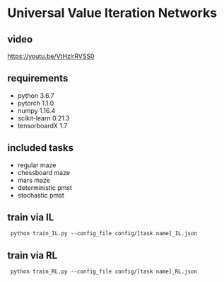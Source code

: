 # Universal Value Iteration Networks

## video
https://youtu.be/VtHzlrRVSS0

## requirements
* python 3.6.7
* pytorch 1.1.0
* numpy 1.16.4
* scikit-learn 0.21.3
* tensorboardX 1.7

## included tasks
* regular maze
* chessboard maze
* mars maze
* deterministic pmst
* stochastic pmst

## train via IL
``` python train_IL.py --config_file config/[task name]_IL.json```

## train via RL
``` python train_RL.py --config_file config/[task name]_RL.json```